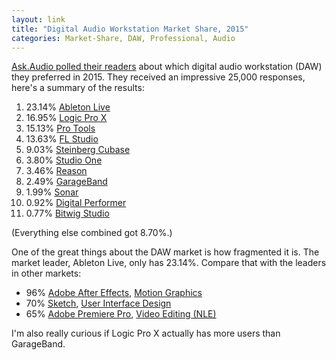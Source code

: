 ```yaml
---
layout: link
title: "Digital Audio Workstation Market Share, 2015"
categories: Market-Share, DAW, Professional, Audio
---
```


[Ask.Audio polled their readers](https://www.macprovideo.com/article/news/the-top-11-most-popular-daws-you-voted-for) about which digital audio workstation (DAW) they preferred in 2015. They received an impressive 25,000 responses, here's a summary of the results:

1. 23.14% [Ableton Live](https://www.ableton.com/en/live/)
2. 16.95% [Logic Pro X](https://www.apple.com/logic-pro/)
3. 15.13% [Pro Tools](https://www.avid.com/pro-tools)
4. 13.63% [FL Studio](https://www.image-line.com/flstudio/)
5. 9.03% [Steinberg Cubase](https://new.steinberg.net/cubase/)
6. 3.80% [Studio One](https://www.presonus.com/products/Studio-One)
7. 3.46% [Reason](https://www.propellerheads.com/en/reason)
8. 2.49% [GarageBand](https://www.apple.com/mac/garageband/)
9. 1.99% [Sonar](https://www.cakewalk.com/products/SONAR/)
10. 0.92% [Digital Performer](http://www.motu.com/products/software/dp/)
11. 0.77% [Bitwig Studio](https://www.bitwig.com/en/bitwig-studio)

(Everything else combined got 8.70%.)

One of the great things about the DAW market is how fragmented it is. The market leader, Ableton Live, only has 23.14%. Compare that with the leaders in other markets:

- 96% [Adobe After Effects](https://www.adobe.com/products/aftereffects.html), [Motion Graphics](/2019/05/30/2015-motion-graphics-software-market-share/)
- 70% [Sketch](https://www.sketch.com/), [User Interface Design](/2019/04/02/sketch-figmas-market-share/)
- 65% [Adobe Premiere Pro](https://www.adobe.com/products/premiere.html), [Video Editing (NLE)](/2019/04/05/video-editor-market-share-numbers-from-2014/)

I'm also really curious if Logic Pro X actually has more users than GarageBand.
